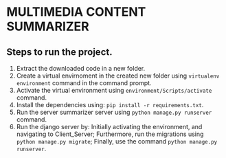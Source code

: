 # MULTIMEDIA CONTENT SUMMARIZER

## Steps to run the project.

1. Extract the downloaded code in a new folder.
2. Create a virtual envirnoment in the created new folder using `virtualenv environment` command in the command prompt.
3. Activate the virtual environment using `environment/Scripts/activate` command.
4. Install the dependencies using: `pip install -r requirements.txt`.
5. Run the server summarizer server using `python manage.py runserver` command.
6. Run the django server by: Initially activating the environment, and navigating to Client_Server; Furthermore, run the migrations using `python manage.py migrate`; Finally, use the command `python manage.py runserver`.   
